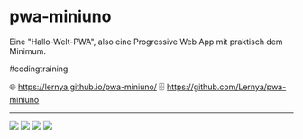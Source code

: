 # pwa-miniuno

Eine "Hallo-Welt-PWA", also eine Progressive Web App mit praktisch dem Minimum.

 #codingtraining


🌐 https://lernya.github.io/pwa-miniuno/
🗄️ https://github.com/Lernya/pwa-miniuno


---
<!-- Languages -->
<img src="https://img.shields.io/badge/HTML5-E34F26?style=for-the-badge&logo=html5&logoColor=white" />
<img src="https://img.shields.io/badge/CSS3-1572B6?style=for-the-badge&logo=css3&logoColor=white" />
<img src="https://img.shields.io/badge/JavaScript-323330?style=for-the-badge&logo=javascript&logoColor=F7DF1E" /> 
<img src="https://img.shields.io/badge/json-5E5C5C?style=for-the-badge&logo=json&logoColor=white" /> 
<!-- <img src="https://img.shields.io/badge/Markdown-000000?style=for-the-badge&logo=markdown&logoColor=white" />  -->



